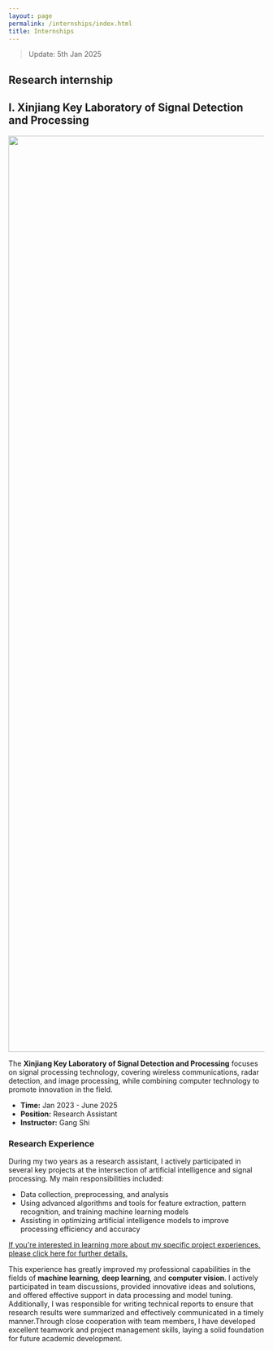 ```yaml
---
layout: page
permalink: /internships/index.html
title: Internships
---
```


> Update: 5th Jan 2025

## Research internship
## **I.** **Xinjiang Key Laboratory of Signal Detection and Processing**
<img src="https://zhangtianze.com/images/lab.jpg" class="floatpic" align = “right” width="2400" height="1799">

The **Xinjiang Key Laboratory of Signal Detection and Processing** focuses on signal processing technology, covering wireless communications, radar detection, and image processing, while combining computer technology to promote innovation in the field.

- **Time:** Jan 2023 - June 2025
- **Position:** Research Assistant
- **Instructor:** Gang Shi
  
### Research Experience

During my two years as a research assistant, I actively participated in several key projects at the intersection of artificial intelligence and signal processing. My main responsibilities included:

- Data collection, preprocessing, and analysis
- Using advanced algorithms and tools for feature extraction, pattern recognition, and training machine learning models
- Assisting in optimizing artificial intelligence models to improve processing efficiency and accuracy

[If you're interested in learning more about my specific project experiences, please click here for further details.](https://zhangtianze.com/projects/)

This experience has greatly improved my professional capabilities in the fields of **machine learning**, **deep learning**, and **computer vision**. I actively participated in team discussions, provided innovative ideas and solutions, and offered effective support in data processing and model tuning. Additionally, I was responsible for writing technical reports to ensure that research results were summarized and effectively communicated in a timely manner.Through close cooperation with team members, I have developed excellent teamwork and project management skills, laying a solid foundation for future academic development.

  

  


  
